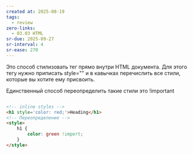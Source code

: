 ```yaml
---
created at: 2025-08-19
tags:
  - review
zero-links:
  - 03.03 HTML
sr-due: 2025-09-27
sr-interval: 4
sr-ease: 270
---
```

Это способ стилизовать тег прямо внутри HTML документа. Для этого тегу нужно приписать style="" и в кавычках перечислить все стили, которые вы хотите ему присвоить.

Единственный способ переопределить такие стили это !important

```HTML

<!-- inline styles -->
<h1 style='color: red;'>Heading</h1>
<!-- Переопределение -->
<style>
	h1 {
		color: green !import;	
	}
</style>
```
